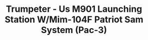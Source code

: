 ---
layout: product
title: "Trumpeter - Us M901 Launching Station W/Mim-104F Patriot Sam System (Pac-3)"
price: "9100" 
desc: "N/A"
img_path: "/assets/img/TRU01040.webp"
brand: "N/A"
available: false
special_offer: false
new: false
soon: false
cat: "010000"
subcat: "013400"
subsubcat: "0N/A"
sifra: "TRU01040"
popular: false
spec: false
---